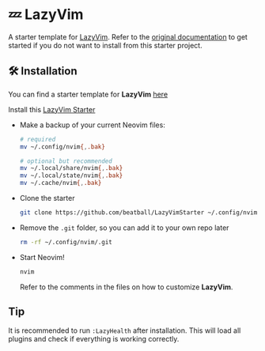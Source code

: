 # 💤 LazyVim

A starter template for [LazyVim](https://github.com/LazyVim/LazyVim).
Refer to the [original documentation](https://lazyvim.github.io/installation) to get started if you do not want to install from this starter project.

## 🛠️ Installation

You can find a starter template for **LazyVim** [here](https://github.com/LazyVim/starter)

Install this [LazyVim Starter](https://github.com/beatzball/LazyVimStarter)

- Make a backup of your current Neovim files:

  ```sh
  # required
  mv ~/.config/nvim{,.bak}

  # optional but recommended
  mv ~/.local/share/nvim{,.bak}
  mv ~/.local/state/nvim{,.bak}
  mv ~/.cache/nvim{,.bak}
  ```

- Clone the starter

  ```sh
  git clone https://github.com/beatball/LazyVimStarter ~/.config/nvim
  ```

- Remove the `.git` folder, so you can add it to your own repo later

  ```sh
  rm -rf ~/.config/nvim/.git
  ```

- Start Neovim!

  ```sh
  nvim
  ```

  Refer to the comments in the files on how to customize **LazyVim**.

## Tip

It is recommended to run `:LazyHealth` after installation.
This will load all plugins and check if everything is working correctly.
